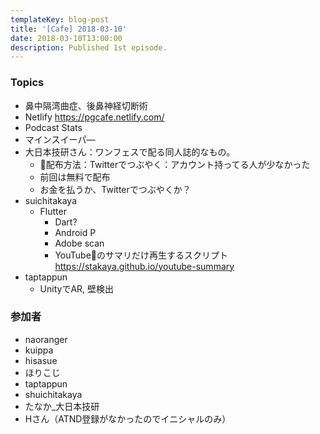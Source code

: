 ```yaml
---
templateKey: blog-post
title: '[Cafe] 2018-03-10'
date: 2018-03-10T13:00:00
description: Published 1st episode.
---
```


### Topics
* 鼻中隔湾曲症、後鼻神経切断術
* Netlify https://pgcafe.netlify.com/
* Podcast Stats
* マインスイーパ—
* 大日本技研さん：ワンフェスで配る同人誌的なもの。 
  * 配布方法：Twitterでつぶやく：アカウント持ってる人が少なかった
  * 前回は無料で配布
  * お金を払うか、Twitterでつぶやくか？
* suichitakaya
  * Flutter
    * Dart?
    * Android P
    * Adobe scan
    * YouTubeのサマリだけ再生するスクリプト https://stakaya.github.io/youtube-summary
* taptappun
  * UnityでAR, 壁検出

### 参加者
* naoranger
* kuippa
* hisasue
* ほりこじ
* taptappun
* shuichitakaya
* たなか_大日本技研
* Hさん（ATND登録がなかったのでイニシャルのみ）
